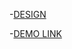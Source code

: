 -[DESIGN](https://www.figma.com/file/nHz8bflIwJaWP3P99vKTH5/miami_home_new?node-id=16033%3A3)

-[DEMO LINK](https://filserhei.github.io/layout_miami/)
